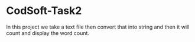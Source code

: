 # CodSoft-Task2
In this project we take a text file
then convert that into string
and then it will count and display the word count.
